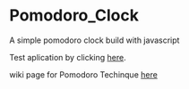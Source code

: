 # Pomodoro_Clock
A simple pomodoro clock build with javascript

Test aplication by clicking <a href="https://elspoka.github.io/Pomodoro_Clock/" target="_blank">here</a>. <br>

wiki page for Pomodoro Techinque <a href="https://en.wikipedia.org/wiki/Pomodoro_Technique" target="_blank">here</a> <br>
